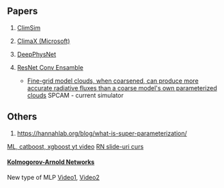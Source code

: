 ## Papers
1. [ClimSim](ClimSim.md)
2. [ClimaX (Microsoft)](ClimaX)
3. [DeepPhysNet](DeepPhysNet.md)
4. [ResNet Conv Ensamble](https://agupubs.onlinelibrary.wiley.com/doi/epdf/10.1029/2022MS003508)

	- [Fine-grid model clouds, when coarsened, can produce more accurate radiative fluxes than a coarse model's own parameterized clouds](https://agupubs.onlinelibrary.wiley.com/doi/full/10.1029/2023MS003949)
SPCAM - current simulator

## Others
1. https://hannahlab.org/blog/what-is-super-parameterization/


[ML, catboost, xgboost yt video](https://www.youtube.com/watch?v=o7cUF25hAbo)
[RN slide-uri curs](https://gdt050579.github.io/rn_course_fii/courses)

#### [Kolmogorov-Arnold Networks](https://arxiv.org/abs/2404.19756)
New type of MLP
[Video1](https://www.youtube.com/watch?v=3XAW0kqbH2Q), [Video2](https://www.youtube.com/watch?v=CkCijaXqAOM)